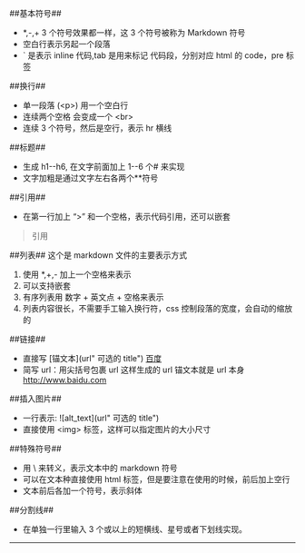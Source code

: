 ##基本符号##
* *,-,+ 3 个符号效果都一样，这 3 个符号被称为 Markdown 符号  
* 空白行表示另起一个段落  
* ` 是表示 inline 代码,tab 是用来标记 代码段，分别对应 html 的 code，pre 标签  

##换行##
- 单一段落 (\<p>) 用一个空白行  
- 连续两个空格 会变成一个 \<br>    
- 连续 3 个符号，然后是空行，表示 hr 横线

##标题##
+ 生成 h1--h6, 在文字前面加上 1--6 个\# 来实现  
+ 文字加粗是通过文字左右各两个**符号

##引用##
* 在第一行加上 “>” 和一个空格，表示代码引用，还可以嵌套
> 引用    

##列表##
这个是 markdown 文件的主要表示方式  

1. 使用 *,+,- 加上一个空格来表示
2. 可以支持嵌套
3. 有序列表用 数字 + 英文点 + 空格来表示
4. 列表内容很长，不需要手工输入换行符，css 控制段落的宽度，会自动的缩放的

##链接##
* 直接写 \[锚文本](url" 可选的 title") [百度](http://www.baidu.com)   
* 简写 url：用尖括号包裹 url 这样生成的 url 锚文本就是 url 本身 <http://www.baidu.com>

##插入图片##
* 一行表示: \!\[alt_text](url" 可选的 title")  
* 直接使用 \<img> 标签，这样可以指定图片的大小尺寸  

##特殊符号##
* 用 \ 来转义，表示文本中的 markdown 符号  
* 可以在文本种直接使用 html 标签，但是要注意在使用的时候，前后加上空行
* 文本前后各加一个符号，表示斜体

##分割线##
* 在单独一行里输入 3 个或以上的短横线、星号或者下划线实现。
***
